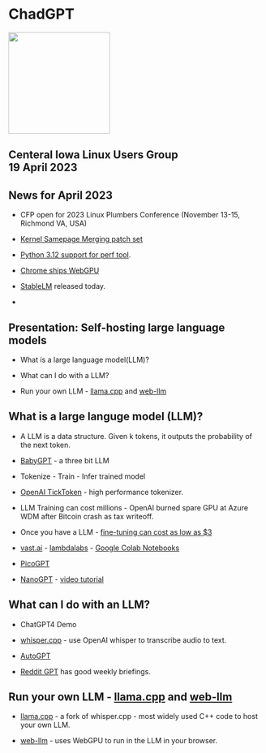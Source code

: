 # ChadGPT

<img src="https://static.wikia.nocookie.net/virgin-vs-chad/images/7/79/Chad.png/revision/latest?cb=20201214194847" width="200">

## Centeral Iowa Linux Users Group <br> 19 April 2023 <br>

## News for April 2023

* CFP open for 2023 Linux Plumbers Conference (November 13-15, Richmond VA, USA) 

* [Kernel Samepage Merging patch set](https://lwn.net/ml/linux-mm/20230406165339.1017597-1-shr@devkernel.io/)

* [Python 3.12 support for perf tool](https://docs.python.org/3.12/howto/perf_profiling.html).

* [Chrome ships WebGPU](https://developer.chrome.com/blog/webgpu-release/)

* [StableLM](https://github.com/stability-AI/stableLM/) released today. 

* 


## Presentation:  Self-hosting large language models
* What is a large language model(LLM)?

* What can I do with a LLM?

* Run your own LLM - [llama.cpp](https://github.com/ggerganov/llama.cpp) and [web-llm](https://github.com/mlc-ai/web-llm)


## What is a large languge model (LLM)?

* A LLM is a data structure. Given k tokens, it outputs the probability of the next token.

* [BabyGPT](https://t.co/8jdceMLpqy) - a three bit LLM

* Tokenize -  Train - Infer trained model

* [OpenAI TickToken](https://github.com/openai/tiktoken) - high performance tokenizer.

* LLM Training can cost millions - OpenAI burned spare GPU at Azure WDM after Bitcoin crash as tax writeoff.

* Once you have a LLM - [fine-tuning can cost as low as $3](https://www.youtube.com/watch?v=yTROqe8T_eA)

* [vast.ai](https://vast.ai) - [lambdalabs](https://lambdalabs.com/service/gpu-cloud#pricing) - [Google Colab Notebooks](https://colab.research.google.com)

* [PicoGPT](https://github.com/jaymody/picoGPT/blob/main/gpt2_pico.py)

* [NanoGPT](https://github.com/karpathy/nanoGPT) - [video tutorial](https://www.youtube.com/watch?v=kCc8FmEb1nY)


## What can I do with an LLM?

* ChatGPT4 Demo

* [whisper.cpp](https://github.com/ggerganov/whisper.cpp) - use OpenAI whisper to transcribe audio to text.

* [AutoGPT](https://github.com/Significant-Gravitas/Auto-GPT)

* [Reddit GPT](https://www.reddit.com/r/ChatGPT/comments/12o29gl/gpt4_week_4_the_rise_of_agents_and_the_beginning/) has good weekly briefings.

## Run your own LLM - [llama.cpp](https://github.com/ggerganov/llama.cpp) and [web-llm](https://github.com/mlc-ai/web-llm)

* [llama.cpp](https://github.com/ggerganov/llama.cpp) - a fork of whisper.cpp - most widely used C++ code to host your own LLM.

* [web-llm](https://github.com/mlc-ai/web-llm) - uses WebGPU to run in the LLM in your browser.




